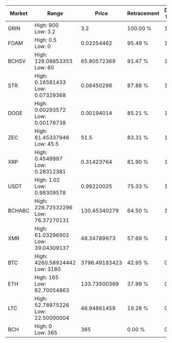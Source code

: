 | Market | Range | Price| Retracement | Doubles to 50% |
| --- | --- | --- | --- | --- |
| GRIN | High: 900<br />Low: 3.2 | 3.2 | 100.00 % | 141.13 |
| FOAM | High: 0.5<br />Low: 0 | 0.02254462 | 95.49 % | 11.09 |
| BCHSV | High: 128.09853353<br />Low: 60 | 65.80572369 | 91.47 % | 1.43 |
| STR | High: 0.16581433<br />Low: 0.07329368 | 0.08450298 | 87.88 % | 1.41 |
| DOGE | High: 0.00293572<br />Low: 0.00176738 | 0.00194014 | 85.21 % | 1.21 |
| ZEC | High: 81.45337946<br />Low: 45.5 | 51.5 | 83.31 % | 1.23 |
| XRP | High: 0.4549997<br />Low: 0.28312381 | 0.31423764 | 81.90 % | 1.17 |
| USDT | High: 1.02<br />Low: 0.98309578 | 0.99220025 | 75.33 % | 1.01 |
| BCHABC | High: 228.72532296<br />Low: 76.37270131 | 130.45340279 | 64.50 % | 1.17 |
| XMR | High: 61.03296902<br />Low: 39.04309137 | 48.34789973 | 57.69 % | 1.03 |
| BTC | High: 4260.58924442<br />Low: 3180 | 3796.49183423 | 42.95 % | 0.00 |
| ETH | High: 165<br />Low: 82.70054863 | 133.73500369 | 37.99 % | 0.00 |
| LTC | High: 52.78975226<br />Low: 22.50000004 | 46.94861459 | 19.28 % | 0.00 |
| BCH | High: 0<br />Low: 365 | 365 | 0.00 % | 0.00 |
